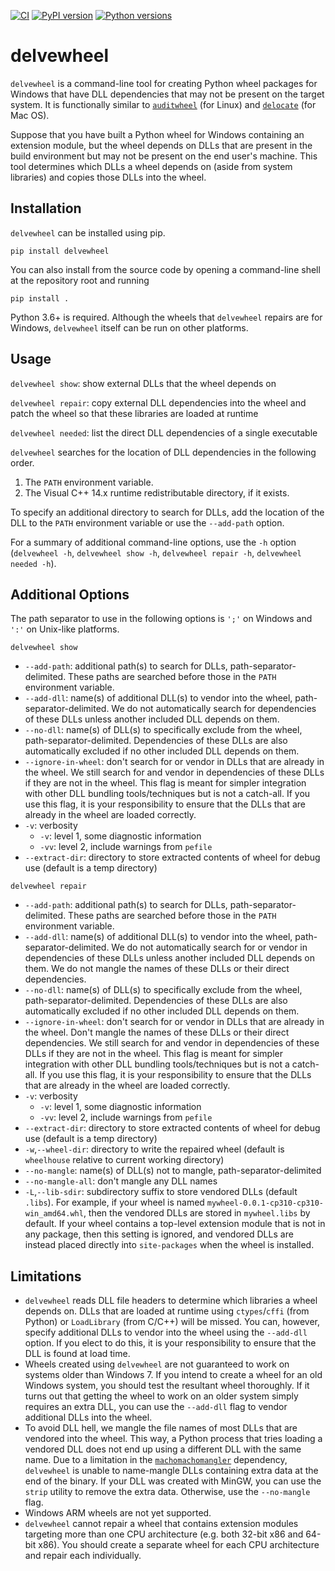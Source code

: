 [![CI](https://github.com/adang1345/delvewheel/workflows/CI/badge.svg)](https://github.com/adang1345/delvewheel/actions?query=workflow%3ACI)  [![PyPI version](https://img.shields.io/pypi/v/delvewheel?logo=pypi)](https://pypi.org/project/delvewheel) [![Python versions](https://img.shields.io/pypi/pyversions/delvewheel?logo=python)](https://pypi.org/project/delvewheel)
# delvewheel

`delvewheel` is a command-line tool for creating Python wheel packages for Windows that have DLL dependencies that may not be present on the target system. It is functionally similar to [`auditwheel`](https://github.com/pypa/auditwheel) (for Linux) and [`delocate`](https://github.com/matthew-brett/delocate) (for Mac OS).

Suppose that you have built a Python wheel for Windows containing an extension module, but the wheel depends on DLLs that are present in the build environment but may not be present on the end user's machine. This tool determines which DLLs a wheel depends on (aside from system libraries) and copies those DLLs into the wheel.

## Installation

`delvewheel` can be installed using pip.
```Shell
pip install delvewheel
```
You can also install from the source code by opening a command-line shell at the repository root and running
```Shell
pip install .
```
Python 3.6+ is required. Although the wheels that `delvewheel` repairs are for Windows, `delvewheel` itself can be run on other platforms.

## Usage

`delvewheel show`: show external DLLs that the wheel depends on

`delvewheel repair`: copy external DLL dependencies into the wheel and patch the wheel so that these libraries are loaded at runtime

`delvewheel needed`: list the direct DLL dependencies of a single executable

`delvewheel` searches for the location of DLL dependencies in the following order.
1. The `PATH` environment variable.
2. The Visual C++ 14.x runtime redistributable directory, if it exists.

To specify an additional directory to search for DLLs, add the location of the DLL to the `PATH` environment variable or use the `--add-path` option.

For a summary of additional command-line options, use the `-h` option (`delvewheel -h`, `delvewheel show -h`, `delvewheel repair -h`, `delvewheel needed -h`).

## Additional Options

The path separator to use in the following options is `';'` on Windows and `':'` on Unix-like platforms.

`delvewheel show`
- `--add-path`: additional path(s) to search for DLLs, path-separator-delimited. These paths are searched before those in the `PATH` environment variable.
- `--add-dll`: name(s) of additional DLL(s) to vendor into the wheel, path-separator-delimited. We do not automatically search for dependencies of these DLLs unless another included DLL depends on them.
- `--no-dll`: name(s) of DLL(s) to specifically exclude from the wheel, path-separator-delimited. Dependencies of these DLLs are also automatically excluded if no other included DLL depends on them.
- `--ignore-in-wheel`: don't search for or vendor in DLLs that are already in the wheel. We still search for and vendor in dependencies of these DLLs if they are not in the wheel. This flag is meant for simpler integration with other DLL bundling tools/techniques but is not a catch-all. If you use this flag, it is your responsibility to ensure that the DLLs that are already in the wheel are loaded correctly.
- `-v`: verbosity
  - `-v`: level 1, some diagnostic information
  - `-vv`: level 2, include warnings from `pefile`
- `--extract-dir`: directory to store extracted contents of wheel for debug use (default is a temp directory)

`delvewheel repair`
- `--add-path`: additional path(s) to search for DLLs, path-separator-delimited. These paths are searched before those in the `PATH` environment variable.
- `--add-dll`: name(s) of additional DLL(s) to vendor into the wheel, path-separator-delimited. We do not automatically search for or vendor in dependencies of these DLLs unless another included DLL depends on them. We do not mangle the names of these DLLs or their direct dependencies.
- `--no-dll`: name(s) of DLL(s) to specifically exclude from the wheel, path-separator-delimited. Dependencies of these DLLs are also automatically excluded if no other included DLL depends on them.
- `--ignore-in-wheel`: don't search for or vendor in DLLs that are already in the wheel. Don't mangle the names of these DLLs or their direct dependencies. We still search for and vendor in dependencies of these DLLs if they are not in the wheel. This flag is meant for simpler integration with other DLL bundling tools/techniques but is not a catch-all. If you use this flag, it is your responsibility to ensure that the DLLs that are already in the wheel are loaded correctly.
- `-v`: verbosity
  - `-v`: level 1, some diagnostic information
  - `-vv`: level 2, include warnings from `pefile`
- `--extract-dir`: directory to store extracted contents of wheel for debug use (default is a temp directory)
- `-w`,`--wheel-dir`: directory to write the repaired wheel (default is `wheelhouse` relative to current working directory)
- `--no-mangle`: name(s) of DLL(s) not to mangle, path-separator-delimited
- `--no-mangle-all`: don't mangle any DLL names
- `-L`,`--lib-sdir`: subdirectory suffix to store vendored DLLs (default `.libs`). For example, if your wheel is named `mywheel-0.0.1-cp310-cp310-win_amd64.whl`, then the vendored DLLs are stored in `mywheel.libs` by default. If your wheel contains a top-level extension module that is not in any package, then this setting is ignored, and vendored DLLs are instead placed directly into `site-packages` when the wheel is installed.

## Limitations

- `delvewheel` reads DLL file headers to determine which libraries a wheel depends on. DLLs that are loaded at runtime using `ctypes`/`cffi` (from Python) or `LoadLibrary` (from C/C++) will be missed. You can, however, specify additional DLLs to vendor into the wheel using the `--add-dll` option. If you elect to do this, it is your responsibility to ensure that the DLL is found at load time.
- Wheels created using `delvewheel` are not guaranteed to work on systems older than Windows 7. If you intend to create a wheel for an old Windows system, you should test the resultant wheel thoroughly. If it turns out that getting the wheel to work on an older system simply requires an extra DLL, you can use the `--add-dll` flag to vendor additional DLLs into the wheel.
- To avoid DLL hell, we mangle the file names of most DLLs that are vendored into the wheel. This way, a Python process that tries loading a vendored DLL does not end up using a different DLL with the same name. Due to a limitation in the [`machomachomangler`](https://github.com/njsmith/machomachomangler) dependency, `delvewheel` is unable to name-mangle DLLs containing extra data at the end of the binary. If your DLL was created with MinGW, you can use the `strip` utility to remove the extra data. Otherwise, use the `--no-mangle` flag.
- Windows ARM wheels are not yet supported.
- `delvewheel` cannot repair a wheel that contains extension modules targeting more than one CPU architecture (e.g. both 32-bit x86 and 64-bit x86). You should create a separate wheel for each CPU architecture and repair each individually.
